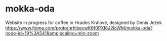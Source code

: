 # mokka-oda
Website in progress for coffee in Hradec Králové, designed by Denis Ježek https://www.figma.com/proto/nrhlbecwK6f0PXI8J2loWM/mokka-oda?node-id=19%3A541&amp;scaling=min-zoom
